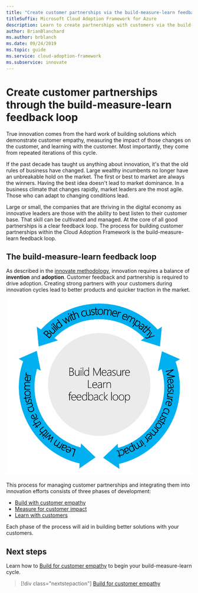 ```yaml
---
title: "Create customer partnerships via the build-measure-learn feedback loop"
titleSuffix: Microsoft Cloud Adoption Framework for Azure
description: Learn to create partnerships with customers via the build-measure-learn feedback loop.
author: BrianBlanchard
ms.author: brblanch
ms.date: 09/24/2019
ms.topic: guide
ms.service: cloud-adoption-framework
ms.subservice: innovate
---
```


# Create customer partnerships through the build-measure-learn feedback loop

True innovation comes from the hard work of building solutions which demonstrate customer empathy, measuring the impact of those changes on the customer, and learning with the customer. Most importantly, they come from repeated iterations of this cycle.

If the past decade has taught us anything about innovation, it's that the old rules of business have changed. Large wealthy incumbents no longer have an unbreakable hold on the market. The first or best to market are always the winners. Having the best idea doesn't lead to market dominance. In a business climate that changes rapidly, market leaders are the most agile. Those who can adapt to changing conditions lead.

Large or small, the companies that are thriving in the digital economy as innovative leaders are those with the ability to best listen to their customer base. That skill can be cultivated and managed. At the core of all good partnerships is a clear feedback loop. The process for building customer partnerships within the Cloud Adoption Framework is the build-measure-learn feedback loop.

## The build-measure-learn feedback loop

As described in the [innovate methodology](./index.md), innovation requires a balance of **invention** and **adoption**.
Customer feedback and partnership is required to drive adoption. Creating strong partners with your customers during innovation cycles lead to better products and quicker traction in the market.

![Diagram of the build-measure-learn feedback loop](../../_images/innovate/bml-feedback-loop.png)

This process for managing customer partnerships and integrating them into innovation efforts consists of three phases of development:

- [Build with customer empathy](./build.md)
- [Measure for customer impact](./measure.md)
- [Learn with customers](./learn.md)

Each phase of the process will aid in building better solutions with your customers.

## Next steps

Learn how to [Build for customer empathy](./build.md) to begin your build-measure-learn cycle.

> [!div class="nextstepaction"]
> [Build for customer empathy](./build.md)

